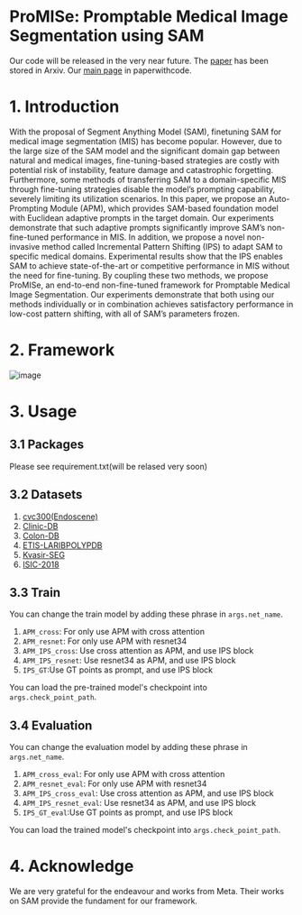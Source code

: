 # ProMISe: Promptable Medical Image Segmentation using SAM
Our code will be released in the very near future.
The [paper](https://arxiv.org/pdf/2403.04164.pdf)  has been stored in Arxiv.
Our [main page](https://paperswithcode.com/paper/promise-promptable-medical-image-segmentation) in paperwithcode.

# 1. Introduction
With the proposal of Segment Anything Model (SAM), finetuning SAM for medical image segmentation (MIS) has become popular. However, due to the large size of the SAM model and the significant domain gap between natural and medical images, fine-tuning-based
strategies are costly with potential risk of instability, feature damage
and catastrophic forgetting. Furthermore, some methods of transferring
SAM to a domain-specific MIS through fine-tuning strategies disable the
model’s prompting capability, severely limiting its utilization scenarios.
In this paper, we propose an Auto-Prompting Module (APM), which provides SAM-based foundation model with Euclidean adaptive prompts
in the target domain. Our experiments demonstrate that such adaptive prompts significantly improve SAM’s non-fine-tuned performance
in MIS. In addition, we propose a novel non-invasive method called Incremental Pattern Shifting (IPS) to adapt SAM to specific medical domains.  Experimental results show that the IPS enables SAM to achieve
state-of-the-art or competitive performance in MIS without the need for
fine-tuning. By coupling these two methods, we propose ProMISe, an
end-to-end non-fine-tuned framework for Promptable Medical Image
Segmentation. Our experiments demonstrate that both using our methods individually or in combination achieves satisfactory performance in
low-cost pattern shifting, with all of SAM’s parameters frozen.
# 2. Framework
![image](https://github.com/xinkunwang111/ProMISe/assets/130198762/1e1ff6cf-7eb6-4ab9-a2a5-7fc28661c3a5)

# 3. Usage
## 3.1 Packages
Please see requirement.txt(will be relased very soon)
## 3.2 Datasets
1. [cvc300(Endoscene)](https://pages.cvc.uab.es/CVC-Colon/index.php/databases/cvc-endoscenestill/)
2. [Clinic-DB](https://polyp.grand-challenge.org/CVCClinicDB/)
3. [Colon-DB](https://figshare.com/articles/figure/Polyp_DataSet_zip/21221579)
4. [ETIS-LARIBPOLYPDB](https://polyp.grand-challenge.org/ETISLarib/)
5. [Kvasir-SEG](https://www.kaggle.com/datasets/meetnagadia/kvasir-dataset)
6. [ISIC-2018](https://challenge.isic-archive.com/data/#2018)
## 3.3 Train
You can change the train model by adding these phrase in `args.net_name`.
1. `APM_cross`: For only use APM with cross attention
2. `APM_resnet`: For only use APM with resnet34
3. `APM_IPS_cross`: Use cross attention as APM, and use IPS block
4. `APM_IPS_resnet`: Use resnet34 as APM, and use IPS block
5. `IPS_GT`:Use GT points as prompt, and use IPS block

You can load the pre-trained model's checkpoint into `args.check_point_path`.

## 3.4 Evaluation
You can change the evaluation model by adding these phrase in `args.net_name`.
1. `APM_cross_eval`: For only use APM with cross attention
2. `APM_resnet_eval`: For only use APM with resnet34
3. `APM_IPS_cross_eval`: Use cross attention as APM, and use IPS block
4. `APM_IPS_resnet_eval`: Use resnet34 as APM, and use IPS block
5. `IPS_GT_eval`:Use GT points as prompt, and use IPS block

You can load the trained model's checkpoint into `args.check_point_path`.



# 4. Acknowledge
We are very grateful for the endeavour and works from Meta. Their works on SAM provide the fundament for our framework.



   


